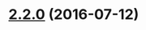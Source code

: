 <a name="2.2.0"></a>
# [2.2.0](https://github.com/atlassian/https://github.com/atlassian/lerna-semantic-release.git/compare/2.2.0-semver-tag-for-lerna-semantic-release...v2.2.0) (2016-07-12)




